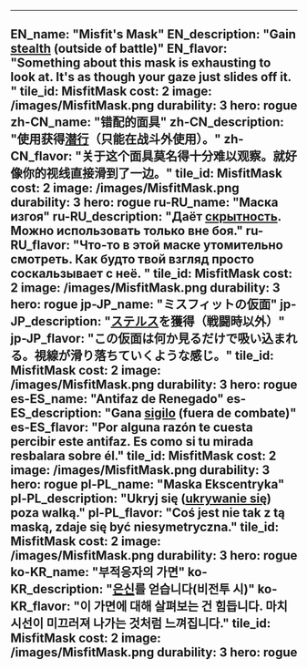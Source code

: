 ---

EN_name: "Misfit's Mask"
EN_description: "Gain <u>stealth</u> (outside of battle)"
EN_flavor: "Something about this mask is exhausting to look at. It's as though your gaze just slides off it. "
tile_id: MisfitMask
cost: 2
image: /images/MisfitMask.png
durability: 3
hero: rogue
zh-CN_name: "错配的面具"
zh-CN_description: "使用获得<u>潜行</u>（只能在战斗外使用）。"
zh-CN_flavor: "关于这个面具莫名得十分难以观察。就好像你的视线直接滑到了一边。"
tile_id: MisfitMask
cost: 2
image: /images/MisfitMask.png
durability: 3
hero: rogue
ru-RU_name: "Маска изгоя"
ru-RU_description: "Даёт <u>скрытность</u>. Можно использовать только вне боя."
ru-RU_flavor: "Что-то в этой маске утомительно смотреть. Как будто твой взгляд просто соскальзывает с неё. "
tile_id: MisfitMask
cost: 2
image: /images/MisfitMask.png
durability: 3
hero: rogue
jp-JP_name: "ミスフィットの仮面"
jp-JP_description: "<u>ステルス</u>を獲得（戦闘時以外）"
jp-JP_flavor: "この仮面は何か見るだけで吸い込まれる。視線が滑り落ちていくような感じ。"
tile_id: MisfitMask
cost: 2
image: /images/MisfitMask.png
durability: 3
hero: rogue
es-ES_name: "Antifaz de Renegado"
es-ES_description: "Gana <u>sigilo</u> (fuera de combate)"
es-ES_flavor: "Por alguna razón te cuesta percibir este antifaz. Es como si tu mirada resbalara sobre él."
tile_id: MisfitMask
cost: 2
image: /images/MisfitMask.png
durability: 3
hero: rogue
pl-PL_name: "Maska Ekscentryka"
pl-PL_description: "Ukryj się (<u>ukrywanie się</u>) poza walką."
pl-PL_flavor: "Coś jest nie tak z tą maską, zdaje się być niesymetryczna."
tile_id: MisfitMask
cost: 2
image: /images/MisfitMask.png
durability: 3
hero: rogue
ko-KR_name: "부적응자의 가면"
ko-KR_description: "<u>은신</u>를 얻습니다(비전투 시)"
ko-KR_flavor: "이 가면에 대해 살펴보는 건 힘듭니다. 마치 시선이 미끄러져 나가는 것처럼 느껴집니다."
tile_id: MisfitMask
cost: 2
image: /images/MisfitMask.png
durability: 3
hero: rogue
---